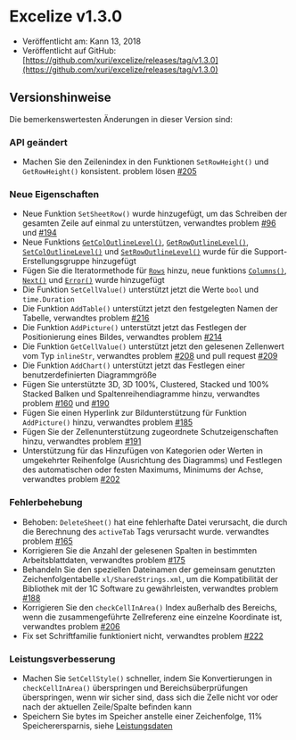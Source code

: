 # Excelize v1.3.0

* Veröffentlicht am: Kann 13, 2018
* Veröffentlicht auf GitHub: [https://github.com/xuri/excelize/releases/tag/v1.3.0](https://github.com/xuri/excelize/releases/tag/v1.3.0)

## Versionshinweise

Die bemerkenswertesten Änderungen in dieser Version sind:

### API geändert

* Machen Sie den Zeilenindex in den Funktionen `SetRowHeight()` und `GetRowHeight()` konsistent. problem lösen [#205](https://github.com/xuri/excelize/issues/205)

### Neue Eigenschaften

* Neue Funktion `SetSheetRow()` wurde hinzugefügt, um das Schreiben der gesamten Zeile auf einmal zu unterstützen, verwandtes problem [#96](https://github.com/xuri/excelize/issues/96) und [#194](https://github.com/xuri/excelize/issues/194)
* Neue Funktions [`GetColOutlineLevel()`](https://pkg.go.dev/github.com/360EntSecGroup-Skylar/excelize@v1.3.0#File.GetColOutlineLevel), [`GetRowOutlineLevel()`](https://pkg.go.dev/github.com/360EntSecGroup-Skylar/excelize@v1.3.0#File.GetRowOutlineLevel), [`SetColOutlineLevel()`](https://pkg.go.dev/github.com/360EntSecGroup-Skylar/excelize@v1.3.0#File.SetColOutlineLevel) und [`SetRowOutlineLevel()`](https://pkg.go.dev/github.com/360EntSecGroup-Skylar/excelize@v1.3.0#File.SetRowOutlineLevel) wurde für die Support-Erstellungsgruppe hinzugefügt
* Fügen Sie die Iteratormethode für [`Rows`](https://pkg.go.dev/github.com/360EntSecGroup-Skylar/excelize@v1.3.0#Rows) hinzu, neue funktions [`Columns()`](https://pkg.go.dev/github.com/360EntSecGroup-Skylar/excelize@v1.3.0#Rows.Columns), [`Next()`](https://pkg.go.dev/github.com/360EntSecGroup-Skylar/excelize@v1.3.0#Rows.Next) und [`Error()`](https://pkg.go.dev/github.com/360EntSecGroup-Skylar/excelize@v1.3.0#Rows.Error) wurde hinzugefügt
* Die Funktion `SetCellValue()` unterstützt jetzt die Werte `bool` und `time.Duration`
* Die Funktion `AddTable()` unterstützt jetzt den festgelegten Namen der Tabelle, verwandtes problem [#216](https://github.com/xuri/excelize/issues/216)
* Die Funktion `AddPicture()` unterstützt jetzt das Festlegen der Positionierung eines Bildes, verwandtes problem [#214](https://github.com/xuri/excelize/issues/214)
* Die Funktion `GetCellValue()` unterstützt jetzt den gelesenen Zellenwert vom Typ `inlineStr`, verwandtes problem [#208](https://github.com/xuri/excelize/issues/208) und pull request [#209](https://github.com/xuri/excelize/issues/209)
* Die Funktion `AddChart()` unterstützt jetzt das Festlegen einer benutzerdefinierten Diagrammgröße
* Fügen Sie unterstützte 3D, 3D 100%, Clustered, Stacked und 100% Stacked Balken und Spaltenreihendiagramme hinzu, verwandtes problem [#160](https://github.com/xuri/excelize/issues/160) und [#190](https://github.com/xuri/excelize/issues/190)
* Fügen Sie einen Hyperlink zur Bildunterstützung für Funktion `AddPicture()` hinzu, verwandtes problem [#185](https://github.com/xuri/excelize/issues/185)
* Fügen Sie der Zellenunterstützung zugeordnete Schutzeigenschaften hinzu, verwandtes problem [#191](https://github.com/xuri/excelize/issues/191)
* Unterstützung für das Hinzufügen von Kategorien oder Werten in umgekehrter Reihenfolge (Ausrichtung des Diagramms) und Festlegen des automatischen oder festen Maximums, Minimums der Achse, verwandtes problem [#202](https://github.com/xuri/excelize/issues/202)

### Fehlerbehebung

* Behoben: `DeleteSheet()` hat eine fehlerhafte Datei verursacht, die durch die Berechnung des `activeTab` Tags verursacht wurde. verwandtes problem [#165](https://github.com/xuri/excelize/issues/165)
* Korrigieren Sie die Anzahl der gelesenen Spalten in bestimmten Arbeitsblattdaten, verwandtes problem [#175](https://github.com/xuri/excelize/issues/175)
* Behandeln Sie den speziellen Dateinamen der gemeinsam genutzten Zeichenfolgentabelle `xl/SharedStrings.xml`, um die Kompatibilität der Bibliothek mit der 1C Software zu gewährleisten, verwandtes problem [#188](https://github.com/xuri/excelize/issues/188)
* Korrigieren Sie den `checkCellInArea()` Index außerhalb des Bereichs, wenn die zusammengeführte Zellreferenz eine einzelne Koordinate ist, verwandtes problem [#206](https://github.com/xuri/excelize/issues/206)
* Fix set Schriftfamilie funktioniert nicht, verwandtes problem [#222](https://github.com/xuri/excelize/issues/222)

### Leistungsverbesserung

* Machen Sie `SetCellStyle()` schneller, indem Sie Konvertierungen in `checkCellInArea()` überspringen und Bereichsüberprüfungen überspringen, wenn wir sicher sind, dass sich die Zelle nicht vor oder nach der aktuellen Zeile/Spalte befinden kann
* Speichern Sie bytes im Speicher anstelle einer Zeichenfolge, 11% Speicherersparnis, siehe [Leistungsdaten](https://github.com/xuri/excelize/wiki#Leistungsverbesserung-figures)
